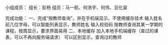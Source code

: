 小组成员：
组长：彭杨
组员：马一航、何浩宇、何伟、豆化宙


完成功能：
一、完成“按教师查询”，并在手机端显示，不使用缓存技术
输入姓名前几位字母，可以智能列表显示，教师姓名
输入校验码
按教师查询其某一学期的课程，按周显示，要求界面易用
二、本地缓存
加入本地手机端缓存（查过的课表，可以不再向服务端请求）
可以区别显示，查询过的教师
